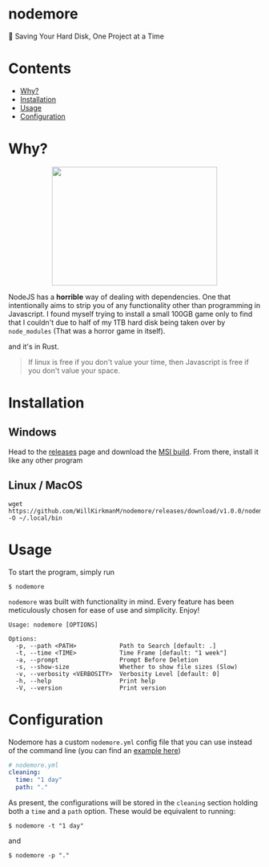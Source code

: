 # nodemore
💾 Saving Your Hard Disk, One Project at a Time

Contents
========

 * [Why?](#why)
 * [Installation](#installation)
 * [Usage](#usage)
 * [Configuration](#configuration) 

Why?
========
<p align="center">
  <img 
  src="https://i.redd.it/tfugj4n3l6ez.png"
  width=330
  height=237
   />
</p>

NodeJS has a **horrible** way of dealing with dependencies. One that intentionally aims to strip you of any functionality other than programming in Javascript. I found myself trying to install a small 100GB game only to find that I couldn't due to half of my 1TB hard disk being taken over by `node_modules` (That was a horror game in itself).

and it's in Rust.

> If linux is free if you don't value your time, 
> then Javascript is free if you don't value your space.

Installation
========
## Windows
Head to the [releases](https://github.com/WillKirkmanM/nodemore/releases/) page and download the [MSI build](https://github.com/WillKirkmanM/nodemore/releases/download/v1.0.0/nodemore-1.0.0-x86_64.msi). From there, install it like any other program

## Linux / MacOS
```
wget https://github.com/WillKirkmanM/nodemore/releases/download/v1.0.0/nodemore -O ~/.local/bin
```

Usage
======== 
To start the program, simply run 
```
$ nodemore
```

`nodemore` was built with functionality in mind. Every feature has been meticulously chosen for ease of use and simplicity. Enjoy!

```shell
Usage: nodemore [OPTIONS]

Options:
  -p, --path <PATH>            Path to Search [default: .]
  -t, --time <TIME>            Time Frame [default: "1 week"]
  -a, --prompt                 Prompt Before Deletion
  -s, --show-size              Whether to show file sizes (Slow)
  -v, --verbosity <VERBOSITY>  Verbosity Level [default: 0]
  -h, --help                   Print help
  -V, --version                Print version
```

Configuration
========
Nodemore has a custom `nodemore.yml` config file that you can use instead of the command line (you can find an [example here](https://github.com/WillKirkmanM/nodemore/blob/main/nodemore.yml))

```yml
# nodemore.yml
cleaning:
  time: "1 day"
  path: "."
```

As present, the configurations will be stored in the `cleaning` section holding both a `time` and a `path` option. These would be equivalent to running:
```
$ nodemore -t "1 day"
```
and
```
$ nodemore -p "."
```
